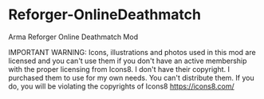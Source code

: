 # Reforger-OnlineDeathmatch
Arma Reforger Online Deathmatch Mod

IMPORTANT WARNING:
Icons, illustrations and photos used in this mod are licensed and you can't use them if you don't have an active membership with the proper licensing from Icons8.
I don't have their copyright. I purchased them to use for my own needs. You can't distribute them. If you do, you will be violating the copyrights of Icons8 https://icons8.com/
